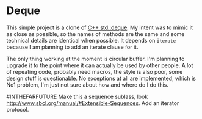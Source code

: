 # Deque

This simple project is a clone of [C++ std::deque](https://en.cppreference.com/w/cpp/container/deque
).  My intent was to mimic
it as close as possible, so the names of methods are the same and some technical
details are identical when possible.
It depends on `iterate` because I am planning to add an iterate clause for it.

The only thing working at the moment is circular buffer.
I'm planning to upgrade it
to the point where it can actually be used by other people. A lot of repeating code,
probably need macros, the style is also poor, some design stuff is questionable.
No exceptions at all are implemented, which is No1 problem, I'm just not sure
about how and where do I do this.


#INTHEFARFUTURE
Make this a sequence sublass, look http://www.sbcl.org/manual/#Extensible-Sequences.
Add an iterator protocol.
